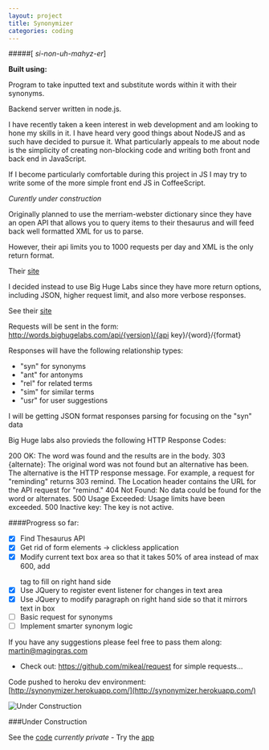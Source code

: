 ```yaml
---
layout: project
title: Synonymizer
categories: coding
---
```


#####\[ *si-non-uh-mahyz-er*\]

<p><strong>Built using:</strong>&nbsp;&nbsp;<span class="pict-prog-nodejs01 icon-2x"> </span>&nbsp;<span class="pict-dbs-mysql icon-3x"> </span>&nbsp;<span class="pict-html5-01 icon-2x"> </span>&nbsp;<span class="pict-css3-01 icon-2x"> </span>&nbsp;<span class="pict-prog-js02 icon-2x"> </span></p>



Program to take inputted text and substitute words within it with their synonyms.

Backend server written in node.js.   

I have recently taken a keen interest in web development and am looking to hone my skills in it. I have heard very good things about NodeJS and as such have decided to pursue it. What particularly appeals to me about node is the simplicity of creating non-blocking code and writing both front and back end in JavaScript.    

If I become particularly comfortable during this project in JS I may try to write some of the more simple front end JS in CoffeeScript.
  
*Curently under construction* <!-- abridge -->

Originally planned to use the merriam-webster dictionary since they have an open API that allows you to query items to their thesaurus and will feed back well formatted XML for us to parse.   

However, their api limits you to 1000 requests per day and XML is the only return format.

Their [site](http://www.dictionaryapi.com/)   

I decided instead to use Big Huge Labs since they have more return options, including JSON, higher request limit, and also more verbose responses.

See their [site](http://words.bighugelabs.com/api.php)

Requests will be sent in the form: http://words.bighugelabs.com/api/{version}/{api key}/{word}/{format}

Responses will have the following relationship types:
- "syn" for synonyms
- "ant" for antonyms
- "rel" for related terms
- "sim" for similar terms
- "usr" for user suggestions

I will be getting JSON format responses parsing for focusing on the "syn" data

Big Huge labs also provieds the following HTTP Response Codes:

200 OK: The word was found and the results are in the body.
303 {alternate}: The original word was not found but an alternative has been. The alternative is the HTTP response message. For example, a request for "reminding" returns 303 remind. The Location header contains the URL for the API request for "remind."
404 Not Found: No data could be found for the word or alternates.
500 Usage Exceeded: Usage limits have been exceeded.
500 Inactive key: The key is not active.

####Progress so far:

- [x] Find Thesaurus API
- [x] Get rid of form elements -> clickless application
- [x] Modify current text box area so that it takes 50% of area instead of max 600, add <p></p> tag to fill on right hand side
- [x] Use JQuery to register event listener for changes in text area
- [x] Use JQuery to modify paragraph on right hand side so that it mirrors text in box
- [ ] Basic request for synonyms
- [ ] Implement smarter synonym logic

If you have any suggestions please feel free to pass them along:   	<a href="mailto:martin@magingras.com?Subject=Synonymizer%20Suggestion" title="Email Me!">martin@magingras.com</a>



* Check out: https://github.com/mikeal/request for simple requests...


Code pushed to heroku dev environment: [http://synonymizer.herokuapp.com/](http://synonymizer.herokuapp.com/)


![Under Construction](http://t3.gstatic.com/images?q=tbn:ANd9GcQxVIewybJj0mbyVLfpoFPIXkAfcYCtQKhRqdFrYvKRRyKwxy5p "Under Construction")

###Under Construction

See the [code](https://github.com/mgingras/synonymizer) *currently private* - Try the [app](http://synonymizer.herokuapp.com/)
